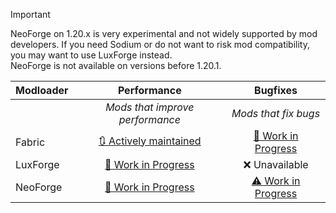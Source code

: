 > [!IMPORTANT]
> NeoForge on 1.20.x is very experimental and not widely supported by mod developers. If you need Sodium or do not want to risk mod compatibility, you may want to use LuxForge instead.  
> NeoForge is not available on versions before 1.20.1.

| Modloader | Performance | Bugfixes |
| --- | :---: | :---: | 
| | *Mods that improve performance* | *Mods that fix bugs* | 
| Fabric | [🔃 Actively maintained](fabric/optimizations.md) | [🚧 Work in Progress](fabric/fixes.md) |
| LuxForge | [🚧 Work in Progress](forge/optimizations.md) | ❌ Unavailable |
| NeoForge | [🚧 Work in Progress](neo/optimizations.md) | [⚠ Work in Progress](neo/fixes.md) |